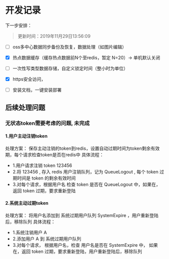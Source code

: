 # 开发记录

下一步安排：
> 更新时间：2019年11月29日13:56:09

- [ ] oss多中心数据同步备份及恢复，数据处理（如图片编辑）

- [x] 热点数据缓存（缓存热点数据前N个至redis，暂定 N=20）-> 单机默认关闭

- [ ] 一次性写类型数据存储，自定义锁定时间（整小时为单位）

- [x] https安全访问，

- [ ] 安装文档，一键安装部署


## 后续处理问题

### 无状态token需要考虑的问题, 未完成

#### 1.用户主动注销token

处理方案： 保存主动注销的token到redis，设置自动过期时间为token剩余有效期，每个请求检查token是否在redis中 具体流程：

* 1.用户请求注销 token 123456
* 2.将 123456 , 存入 redis 用户注销队列，记为 QueueLogout , 每个 token 过期时间是 token 的剩余有效时间
* 3.对每个请求，根据用户名 检查 token 是否在 QueueLogout 中，如果在，返回 token 过期，要求重新登陆

#### 2.系统主动过期token

处理方案： 将用户名添加到 系统过期用户队列 SystemExpire ，用户重新登陆后，移除队列 具体流程：

* 1.系统注销用户 A
* 2.添加用户 A 到 系统过期用户队列
* 3.对每个请求， 根据用户名，检查 用户名是否在 SystemExpire 中， 如果在，返回 token 过期，要求重新登陆，用户重新登陆后，移除队列




